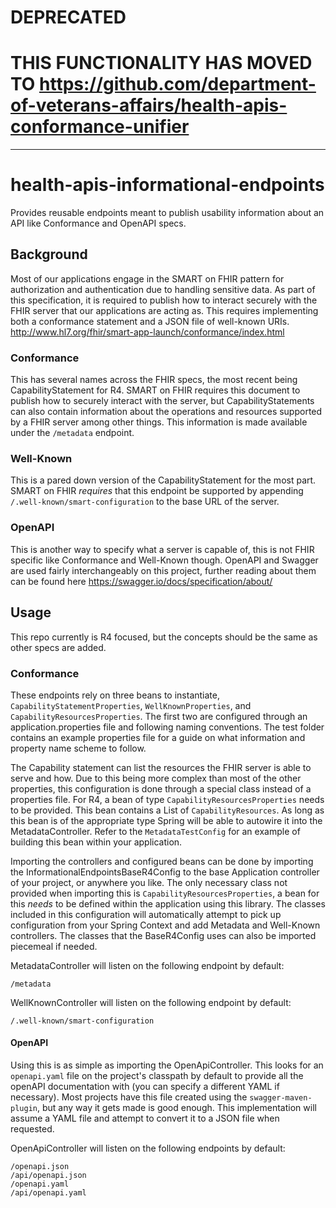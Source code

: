 # DEPRECATED

# THIS FUNCTIONALITY HAS MOVED TO https://github.com/department-of-veterans-affairs/health-apis-conformance-unifier

----


# health-apis-informational-endpoints
Provides reusable endpoints meant to publish usability information about an API like Conformance and OpenAPI specs.

## Background
Most of our applications engage in the SMART on FHIR pattern for authorization and authentication due to handling sensitive data. As part of this specification, it is required to publish how to interact securely with the FHIR server that our applications are acting as. This requires implementing both a conformance statement and a JSON file of well-known URIs. http://www.hl7.org/fhir/smart-app-launch/conformance/index.html

### Conformance
This has several names across the FHIR specs, the most recent being CapabilityStatement for R4. SMART on FHIR requires this document to publish how to securely interact with the server, but CapabilityStatements can also contain information about the operations and resources supported by a FHIR server among other things. This information is made available under the `/metadata` endpoint.

### Well-Known
This is a pared down version of the CapabilityStatement for the most part. SMART on FHIR _requires_ that this endpoint be supported by appending `/.well-known/smart-configuration` to the base URL of the server.

### OpenAPI
This is another way to specify what a server is capable of, this is not FHIR specific like Conformance and Well-Known though. OpenAPI and Swagger are used fairly interchangeably on this project, further reading about them can be found here https://swagger.io/docs/specification/about/

## Usage
This repo currently is R4 focused, but the concepts should be the same as other specs are added.

### Conformance
These endpoints rely on three beans to instantiate, `CapabilityStatementProperties`, `WellKnownProperties`, and `CapabilityResourcesProperties`. The first two are configured through an application.properties file and following naming conventions. The test folder contains an example properties file for a guide on what information and property name scheme to follow.

The Capability statement can list the resources the FHIR server is able to serve and how. Due to this being more complex than most of the other properties, this configuration is done through a special class instead of a properties file. For R4, a bean of type `CapabilityResourcesProperties` needs to be provided. This bean contains a List of `CapabilityResources`. As long as this bean is of the appropriate type Spring will be able to autowire it into the MetadataController. Refer to the `MetadataTestConfig` for an example of building this bean within your application.

Importing the controllers and configured beans can be done by importing the InformationalEndpointsBaseR4Config to the base Application controller of your project, or anywhere you like. The only necessary class not provided when importing this is `CapabilityResourcesProperties`, a bean for this _needs_ to be defined within the application using this library.  The classes included in this configuration will automatically attempt to pick up configuration from your Spring Context and add Metadata and Well-Known controllers. The classes that the BaseR4Config uses can also be imported piecemeal if needed.

MetadataController will listen on the following endpoint by default:
```
/metadata
```

WellKnownController will listen on the following endpoint by default:
```
/.well-known/smart-configuration
```

#### OpenAPI
Using this is as simple as importing the OpenApiController. This looks for an `openapi.yaml` file on the project's classpath by default to provide all the openAPI documentation with (you can specify a different YAML if necessary). Most projects have this file created using the `swagger-maven-plugin`, but any way it gets made is good enough. This implementation will assume a YAML file and attempt to convert it to a JSON file when requested. 

OpenApiController will listen on the following endpoints by default:
```
/openapi.json 
/api/openapi.json
/openapi.yaml 
/api/openapi.yaml
```
